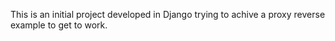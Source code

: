 This is an initial project developed in Django trying to achive a proxy reverse example to get to work.
